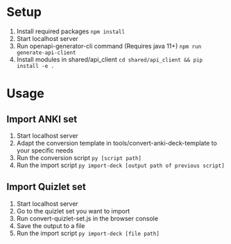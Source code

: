 # Setup 
1. Install required packages ```npm install```
2. Start localhost server
3. Run openapi-generator-cli command (Requires java 11+) ```npm run generate-api-client```
4. Install modules in shared/api_client ```cd shared/api_client && pip install -e . ```

# Usage 

## Import ANKI set
1. Start localhost server
2. Adapt the conversion template in tools/convert-anki-deck-template to your specific needs
3. Run the conversion script ```py [script path]```
4. Run the import script ```py import-deck [output path of previous script]```

## Import Quizlet set
1. Start localhost server
2. Go to the quizlet set you want to import
3. Run convert-quizlet-set.js in the browser console
4. Save the output to a file
5. Run the import script ```py import-deck [file path]```